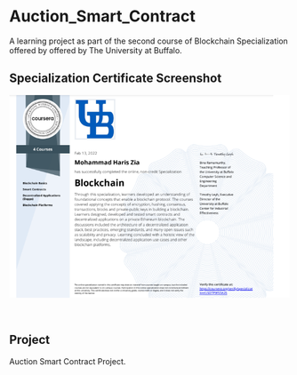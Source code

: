# Auction_Smart_Contract
A learning project as part of the second course of Blockchain Specialization offered by offered by The University at Buffalo.
<br />

## Specialization Certificate Screenshot
![picture](certificate.png)

<br />

## Project

Auction Smart Contract Project. <br />
